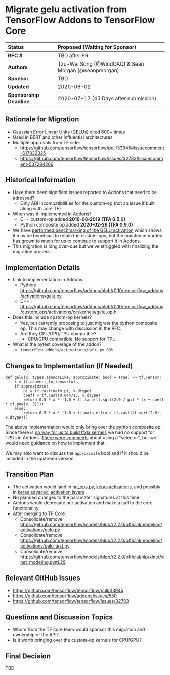 # Migrate gelu activation from TensorFlow Addons to TensorFlow Core

| Status      | Proposed (Waiting for Sponsor)                                                                                           |
| :---------- | :------------------------------------------------------------------------------------------------- |
| **RFC #**   | TBD after PR |                                       |
| **Authors** | Tzu-Wei Sung (@WindQAQ) & Sean Morgan (@seanpmorgan) |
| **Sponsor** | TBD   |
| **Updated** | 2020-06-02 |
| **Sponsorship Deadline** | 2020-07-17 (45 Days after submission)  |

## Rationale for Migration
* [Gaussian Error Linear Units (GELUs)](https://arxiv.org/pdf/1606.08415.pdf) cited 600+ times
* Used in BERT and other influential architectures
* Multiple approvals from TF side: 
    * https://github.com/tensorflow/tensorflow/pull/33945#issuecomment-617832325
    * https://github.com/tensorflow/tensorflow/issues/32783#issuecomment-537284266

## Historical Information
* Have there been signifiant issues reported to Addons that need to be adressed?
    * Only ABI incompatibilities for the custom-op (not an issue if built along with core TF)
* When was it implemented in Addons?
    * C++ custom-op added **2019-08-2019 (TFA 0.5.0)**
    * Python composite op added **2020-02-26 (TFA 0.9.0)**
* We have [performed benchmarking of the GELU activation](https://colab.research.google.com/drive/1rLb4EuydbFg9PbhboXhCDqopcl6BmphG#scrollTo=0GL2x2S4zxW3) 
which shows it may be beneficial to retain the custom-ops, but the maintence burden has grown 
to much for us to continue to support it in Addons.
* This migration is long over-due but we've struggled with finalizing the migration process.

## Implementation Details
* Link to implementation in Addons:
    * Python: https://github.com/tensorflow/addons/blob/r0.10/tensorflow_addons/activations/gelu.py
    * C++ : https://github.com/tensorflow/addons/blob/r0.10/tensorflow_addons/custom_ops/activations/cc/kernels/gelu_op.h
* Does this include custom-op kernels?
    * Yes, but currently proposing to just migrate the python composite op. This may 
    change with discussion in the RFC.
    * Are they CPU/GPU/TPU compatible?
        * CPU/GPU compatible. No support for TPU.
* What is the pytest coverage of the addon?
    * `tensorflow_addons/activations/gelu.py 89%`
## Changes to Implementation (If Needed)
```
def gelu(x: types.TensorLike, approximate: bool = True) -> tf.Tensor:
    x = tf.convert_to_tensor(x)
    if approximate:
        pi = tf.cast(math.pi, x.dtype)
        coeff = tf.cast(0.044715, x.dtype)
        return 0.5 * x * (1.0 + tf.tanh(tf.sqrt(2.0 / pi) * (x + coeff * tf.pow(x, 3))))
    else:
        return 0.5 * x * (1.0 + tf.math.erf(x / tf.cast(tf.sqrt(2.0), x.dtype)))
```
The above implementation would only bring over the python composite op. Since there is 
[no way for us to build tfxla kernels](https://github.com/tensorflow/tensorflow/pull/33945#issuecomment-617842977) 
we had no support for TPUs in Addons.  [There were comments](https://github.com/tensorflow/tensorflow/pull/33945#issuecomment-625380208) 
about using a "selector", but we would need guidance on how to implement that.

We may also want to discuss the `approximate` bool and if it should be included in the 
upstream version.


## Transition Plan
* The activation would land in [nn_ops.py](https://github.com/tensorflow/tensorflow/blob/r2.2/tensorflow//python/ops/nn_ops.py), [keras activations](https://github.com/tensorflow/tensorflow/blob/r2.2/tensorflow/python/keras/activations.py),
 and possibly in [keras advaced_activation layers](https://github.com/tensorflow/tensorflow/blob/r2.2/tensorflow/python/keras/layers/advanced_activations.py)
* No planned changes to the parameter signatures at this time
* Addons would deprecate our activation and make a call to the core functionality.
* After merging to TF Core:
    * Consolidate/remove https://github.com/tensorflow/models/blob/r2.2.0/official/modeling/activations/gelu.py
    * Consolidate/remove https://github.com/tensorflow/models/blob/r2.2.0/official/modeling/activations/gelu_test.py
    * Consolidate/remove https://github.com/tensorflow/models/blob/r2.2.0/official/nlp/xlnet/xlnet_modeling.py#L29

## Relevant GitHub Issues
* https://github.com/tensorflow/tensorflow/pull/33945
* https://github.com/tensorflow/addons/issues/550
* https://github.com/tensorflow/tensorflow/issues/32783

## Questions and Discussion Topics
* Whom from the TF core team would sponsor this migration and ownership of the API?
* Is it worth bringing over the custom-op kernels for CPU/GPU?

## Final Decision
TBD
